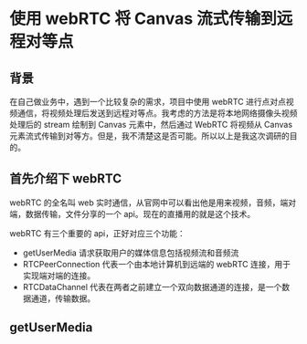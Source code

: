 # 使用 webRTC 将 Canvas 流式传输到远程对等点

## 背景
在自己做业务中，遇到一个比较复杂的需求，项目中使用 webRTC 进行点对点视频通信，将视频处理后发送到远程对等点。我考虑的方法是将本地网络摄像头视频处理后的 stream 绘制到 Canvas 元素中，然后通过 WebRTC 将视频从 Canvas 元素流式传输到对等方。但是，我不清楚这是否可能。所以以上是我这次调研的目的。

## 首先介绍下 webRTC

webRTC 的全名叫 web 实时通信，从官网中可以看出他是用来视频，音频，端对端，数据传输，文件分享的一个 api。现在的直播用的就是这个技术。

webRTC 有三个重要的 api，正好对应三个功能：

- getUserMedia 请求获取用户的媒体信息包括视频流和音频流
- RTCPeerConnection 代表一个由本地计算机到远端的 webRTC 连接，用于实现端对端的连接。
- RTCDataChannel 代表在两者之前建立一个双向数据通道的连接，是一个数据通道，传输数据。

## getUserMedia




